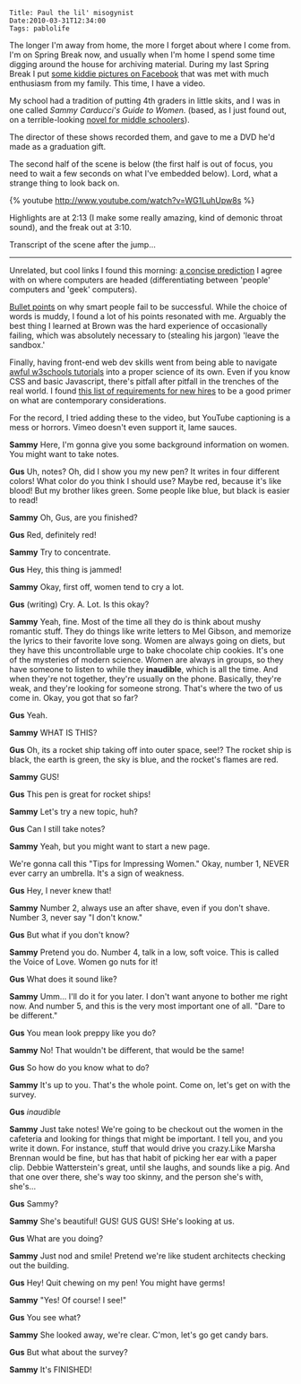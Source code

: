     Title: Paul the lil' misogynist
    Date:2010-03-31T12:34:00
    Tags: pablolife

The longer I'm away from home, the more I forget about where I come from.  I'm
on Spring Break now, and usually when I'm home I spend some time digging
around the house for archiving material. During my last Spring Break I put
[some kiddie pictures on Facebook][1] that was met with much enthusiasm from
my family. This time, I have a video.

My school had a tradition of putting 4th graders in little skits, and I was in
one called _Sammy Carducci's Guide to Women._ (based, as I just found out, on
a terrible-looking [novel for middle schoolers][2]).

The director of these shows recorded them, and gave to me a DVD he'd made as a
graduation gift.

The second half of the scene is below (the first half is out of focus, you
need to wait a few seconds on what I've embedded below). Lord, what a strange
thing to look back on.

{% youtube http://www.youtube.com/watch?v=WG1LuhUpw8s %}

Highlights are at 2:13 (I make some really amazing, kind of demonic throat
sound), and the freak out at 3:10.

Transcript of the scene after the jump...

----

Unrelated, but cool links I found this morning: [a concise prediction][3] I
agree with on where computers are headed (differentiating between 'people'
computers and 'geek' computers).

[Bullet points][4] on why smart people fail to be successful. While the choice
of words is muddy, I found a lot of his points resonated with me. Arguably the
best thing I learned at Brown was the hard experience of occasionally failing,
which was absolutely necessary to (stealing his jargon) 'leave the sandbox.'

Finally, having front-end web dev skills went from being able to navigate
[awful w3schools tutorials][5] into a proper science of its own. Even if you
know CSS and basic Javascript, there's pitfall after pitfall in the trenches
of the real world. I found [this list of requirements for new hires][6] to be
a good primer on what are contemporary considerations.

For the record, I tried adding these to the video, but YouTube captioning is a
mess or horrors. Vimeo doesn't even support it, lame sauces.


**Sammy** Here, I'm gonna give you some background information on women. You
might want to take notes.

**Gus** Uh, notes? Oh, did I show you my new pen? It writes in four different
colors! What color do you think I should use? Maybe red, because it's like
blood! But my brother likes green. Some people like blue, but black is easier
to read!

**Sammy** Oh, Gus, are you finished?

**Gus** Red, definitely red!

**Sammy** Try to concentrate.

**Gus** Hey, this thing is jammed!

**Sammy** Okay, first off, women tend to cry a lot.

**Gus** (writing) Cry. A. Lot. Is this okay?

**Sammy** Yeah, fine. Most of the time all they do is think about mushy romantic
stuff. They do things like write letters to Mel Gibson, and memorize the
lyrics to their favorite love song. Women are always going on diets, but they
have this uncontrollable urge to bake chocolate chip cookies. It's one of the
mysteries of modern science. Women are always in groups, so they have someone
to listen to while they **inaudible**, which is all the time. And when they're
not together, they're usually on the phone. Basically, they're weak, and
they're looking for someone strong. That's where the two of us come in. Okay,
you got that so far?

**Gus** Yeah.

**Sammy** WHAT IS THIS?

**Gus** Oh, its a rocket ship taking off into outer space, see!? The rocket ship
is black, the earth is green, the sky is blue, and the rocket's flames are
red.

**Sammy** GUS!

**Gus** This pen is great for rocket ships!

**Sammy** Let's try a new topic, huh?

**Gus** Can I still take notes?

**Sammy** Yeah, but you might want to start a new page.

We're gonna call this "Tips for Impressing Women." Okay, number 1, NEVER ever
carry an umbrella. It's a sign of weakness.

**Gus** Hey, I never knew that!

**Sammy** Number 2, always use an after shave, even if you don't shave. Number
3, never say "I don't know."

**Gus** But what if you don't know?

**Sammy** Pretend you do. Number 4, talk in a low, soft voice. This is called
the Voice of Love. Women go nuts for it!

**Gus** What does it sound like?

**Sammy** Umm... I'll do it for you later. I don't want anyone to bother me
right now. And number 5, and this is the very most important one of all. "Dare
to be different."

**Gus** You mean look preppy like you do?

**Sammy** No! That wouldn't be different, that would be the same!

**Gus** So how do you know what to do?

**Sammy** It's up to you. That's the whole point. Come on, let's get on with the
survey.

**Gus** _inaudible_

**Sammy** Just take notes! We're going to be checkout out the women in the
cafeteria and looking for things that might be important. I tell you, and you
write it down. For instance, stuff that would drive you crazy.Like Marsha
Brennan would be fine, but has that habit of picking her ear with a paper
clip. Debbie Watterstein's great, until she laughs, and sounds like a pig. And
that one over there, she's way too skinny, and the person she's with, she's...

**Gus** Sammy?

**Sammy** She's beautiful! GUS! GUS GUS! SHe's looking at us.

**Gus** What are you doing?

**Sammy** Just nod and smile! Pretend we're like student architects checking out
the building.

**Gus** Hey! Quit chewing on my pen! You might have germs!

**Sammy** "Yes! Of course! I see!"

**Gus** You see what?

**Sammy** She looked away, we're clear. C'mon, let's go get candy bars.

**Gus** But what about the survey?

**Sammy** It's FINISHED!


   [1]: http://www.facebook.com/#!/album.php?aid=2138295&id=1010423
   [2]: http://www.amazon.com/Sammy-Carduccis-Guide-Women-Ronald/dp/0140364811
   [3]: http://www.ericsink.com/entries/dual_class_computing.html
   [4]: http://www.lifebeyondcode.com/2010/03/29/9-reasons-why-many-smart-people-go-nowhere/
   [5]: http://www.w3schools.com/
   [6]: http://blog.nodnod.net/post/486290506/knowledge-for-front-end-developers
